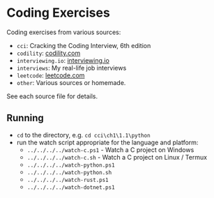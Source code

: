 # Coding Exercises

Coding exercises from various sources:

- `cci`: Cracking the Coding Interview, 6th edition
- `codility`: [codility.com](https://app.codility.com/programmers/trainings/)
- `interviewing.io`: [interviewing.io](https://interviewing.io/questions)
- `interviews`: My real-life job interviews
- `leetcode`: [leetcode.com](https://leetcode.com/)
- `other`: Various sources or homemade. 

See each source file for details.

## Running

- `cd` to the directory, e.g. `cd cci\ch1\1.1\python`
- run the watch script appropriate for the language and platform:
  - `../../../../watch-c.ps1` - Watch a C project on Windows
  - `../../../../watch-c.sh` - Watch a C project on Linux / Termux
  - `../../../../watch-python.ps1`
  - `../../../../watch-python.sh`
  - `../../../../watch-rust.ps1`
  - `../../../../watch-dotnet.ps1`
